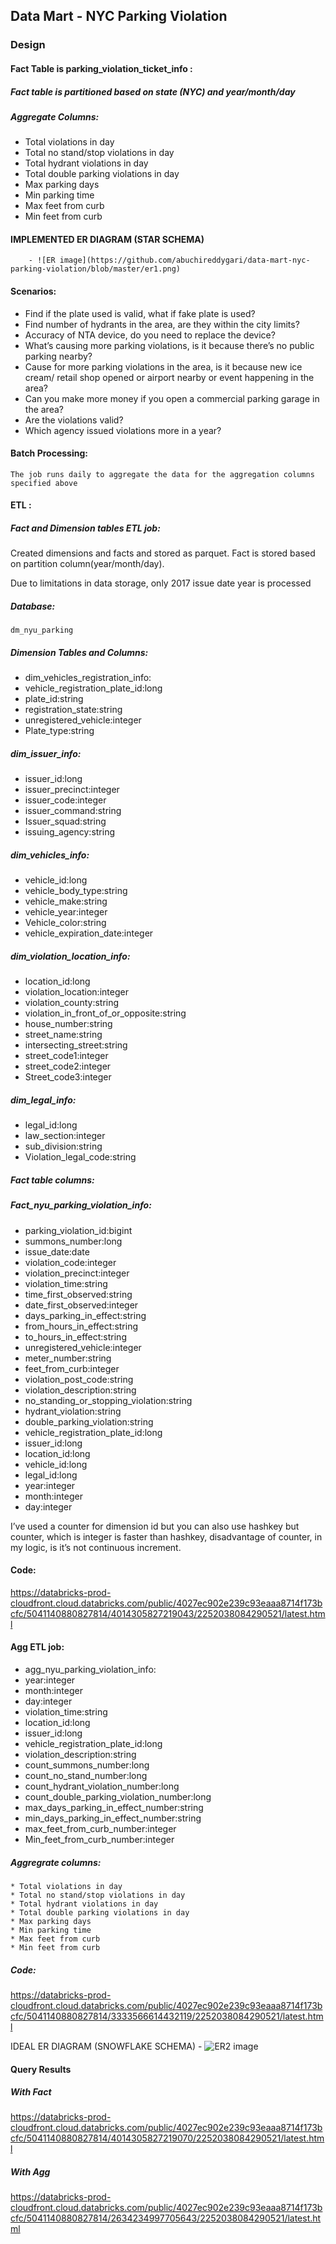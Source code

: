 ## Data Mart - NYC Parking Violation 

### Design

#### Fact Table is parking_violation_ticket_info :

##### Fact table is partitioned based on state (NYC) and year/month/day

##### Aggregate Columns:

* Total violations in day
* Total no stand/stop violations in day
* Total hydrant violations in day
* Total double parking violations in day
* Max parking days
* Min parking time
* Max feet from curb
* Min feet from curb


#### IMPLEMENTED ER DIAGRAM (STAR SCHEMA)

		- ![ER image](https://github.com/abuchireddygari/data-mart-nyc-parking-violation/blob/master/er1.png)


#### Scenarios:
* Find if the plate used is valid, what if fake plate is used?
* Find number of hydrants in the area, are they within the city limits?
* Accuracy of NTA device, do you need to replace the device?
* What’s causing more parking violations, is it because there’s no public parking nearby?
* Cause for more parking violations in the area, is it because new ice cream/ retail shop opened or airport nearby or event happening in the area?
* Can you make more money if you open a commercial parking garage in the area?
* Are the violations valid?
* Which agency issued violations more in a year?


#### Batch Processing:
	The job runs daily to aggregate the data for the aggregation columns specified above

#### ETL :
	
##### Fact and Dimension tables ETL job:


Created dimensions and facts and stored as parquet. Fact is stored based on partition column(year/month/day).

Due to limitations in data storage, only 2017  issue date year is processed 

##### Database:
	dm_nyu_parking

##### Dimension Tables and Columns:
	
* dim_vehicles_registration_info:
* vehicle_registration_plate_id:long
* plate_id:string
* registration_state:string
* unregistered_vehicle:integer
* Plate_type:string

##### dim_issuer_info:
* issuer_id:long
* issuer_precinct:integer
* issuer_code:integer
* issuer_command:string
* Issuer_squad:string
* issuing_agency:string


##### dim_vehicles_info:
* vehicle_id:long
* vehicle_body_type:string
* vehicle_make:string
* vehicle_year:integer
* Vehicle_color:string
* vehicle_expiration_date:integer


##### dim_violation_location_info:
* location_id:long
* violation_location:integer
* violation_county:string
* violation_in_front_of_or_opposite:string
* house_number:string
* street_name:string
* intersecting_street:string
* street_code1:integer
* street_code2:integer
* Street_code3:integer


##### dim_legal_info:
* legal_id:long
* law_section:integer
* sub_division:string
* Violation_legal_code:string


##### Fact table columns:

##### Fact_nyu_parking_violation_info:
* parking_violation_id:bigint
* summons_number:long
* issue_date:date
* violation_code:integer
* violation_precinct:integer
* violation_time:string
* time_first_observed:string
* date_first_observed:integer
* days_parking_in_effect:string
* from_hours_in_effect:string
* to_hours_in_effect:string
* unregistered_vehicle:integer
* meter_number:string
* feet_from_curb:integer
* violation_post_code:string
* violation_description:string
* no_standing_or_stopping_violation:string
* hydrant_violation:string
* double_parking_violation:string
* vehicle_registration_plate_id:long
* issuer_id:long
* location_id:long
* vehicle_id:long
* legal_id:long
* year:integer
* month:integer
* day:integer



I’ve used a counter for dimension id but you can also use hashkey but counter, which is integer is faster than hashkey, disadvantage of counter, in my logic, is it’s not continuous increment.  

#### Code:
  https://databricks-prod-cloudfront.cloud.databricks.com/public/4027ec902e239c93eaaa8714f173bcfc/5041140880827814/4014305827219043/2252038084290521/latest.html


#### Agg ETL job:

* agg_nyu_parking_violation_info:
* year:integer
* month:integer
* day:integer
* violation_time:string
* location_id:long
* issuer_id:long
* vehicle_registration_plate_id:long
* violation_description:string
* count_summons_number:long
* count_no_stand_number:long
* count_hydrant_violation_number:long
* count_double_parking_violation_number:long
* max_days_parking_in_effect_number:string
* min_days_parking_in_effect_number:string
* max_feet_from_curb_number:integer
* Min_feet_from_curb_number:integer
	

##### Aggregrate columns:
    
    * Total violations in day
    * Total no stand/stop violations in day
    * Total hydrant violations in day
    * Total double parking violations in day
    * Max parking days
    * Min parking time
    * Max feet from curb
    * Min feet from curb


##### Code:

https://databricks-prod-cloudfront.cloud.databricks.com/public/4027ec902e239c93eaaa8714f173bcfc/5041140880827814/3333566614432119/2252038084290521/latest.html

IDEAL ER DIAGRAM (SNOWFLAKE SCHEMA)
	- ![ER2 image](https://github.com/abuchireddygari/data-mart-nyc-parking-violation/blob/master/er2.png)



#### Query Results

##### With Fact 

https://databricks-prod-cloudfront.cloud.databricks.com/public/4027ec902e239c93eaaa8714f173bcfc/5041140880827814/4014305827219070/2252038084290521/latest.html


##### With Agg

https://databricks-prod-cloudfront.cloud.databricks.com/public/4027ec902e239c93eaaa8714f173bcfc/5041140880827814/2634234997705643/2252038084290521/latest.html




